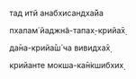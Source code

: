 тад итй анабхисандха̄йа

пхалам̇ йаджн̃а-тапах̣-крийа̄х̣

да̄на-крийа̄ш́ ча вивидха̄х̣

крийанте мокша-ка̄н̇кшибхих̣